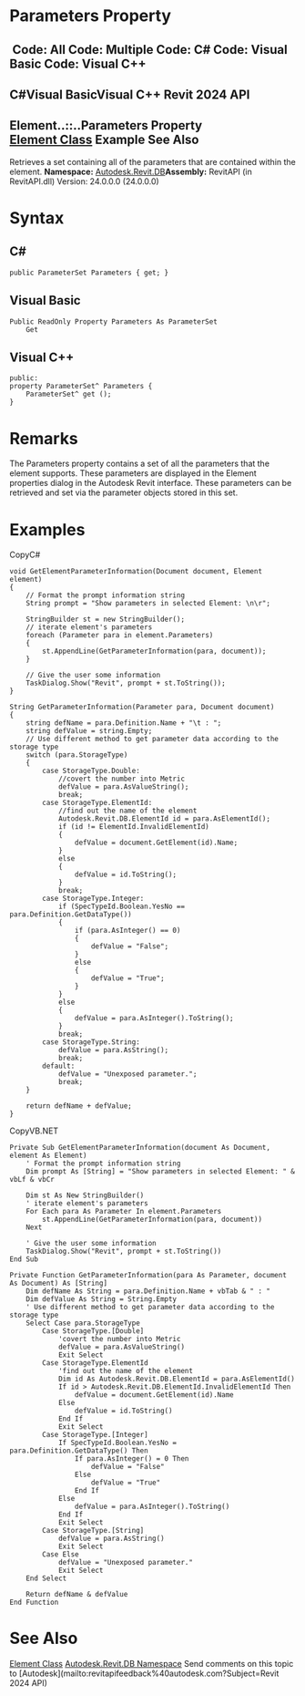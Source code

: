 # Parameters Property

﻿
 Code: All Code: Multiple Code: C# Code: Visual Basic Code: Visual C++   
---  
C#Visual BasicVisual C++
Revit 2024 API  
---  
Element..::..Parameters Property   
[Element Class](eb16114f-69ea-f4de-0d0d-f7388b105a16.md "Element Class") Example See Also  
---  
Retrieves a set containing all of the parameters that are contained within the element.
**Namespace:** [Autodesk.Revit.DB](87546ba7-461b-c646-cbb1-2cb8f5bff8b2.md "Autodesk.Revit.DB Namespace")**Assembly:** RevitAPI (in RevitAPI.dll) Version: 24.0.0.0 (24.0.0.0)
# Syntax
C#  
---  
```text
public ParameterSet Parameters { get; }
```
  
Visual Basic  
---  
```text
Public ReadOnly Property Parameters As ParameterSet
	Get
```
  
Visual C++  
---  
```text
public:
property ParameterSet^ Parameters {
	ParameterSet^ get ();
}
```
  
# Remarks
The Parameters property contains a set of all the parameters that the element supports. These parameters are displayed in the Element properties dialog in the Autodesk Revit interface. These parameters can be retrieved and set via the parameter objects stored in this set.
# Examples
CopyC#
```text
void GetElementParameterInformation(Document document, Element element)
{
    // Format the prompt information string
    String prompt = "Show parameters in selected Element: \n\r";

    StringBuilder st = new StringBuilder();
    // iterate element's parameters
    foreach (Parameter para in element.Parameters)
    {
        st.AppendLine(GetParameterInformation(para, document));
    }

    // Give the user some information
    TaskDialog.Show("Revit", prompt + st.ToString());
}

String GetParameterInformation(Parameter para, Document document)
{
    string defName = para.Definition.Name + "\t : ";
    string defValue = string.Empty;
    // Use different method to get parameter data according to the storage type
    switch (para.StorageType)
    {
        case StorageType.Double:
            //covert the number into Metric
            defValue = para.AsValueString();
            break;
        case StorageType.ElementId:
            //find out the name of the element
            Autodesk.Revit.DB.ElementId id = para.AsElementId();
            if (id != ElementId.InvalidElementId)
            {
                defValue = document.GetElement(id).Name;
            }
            else
            {
                defValue = id.ToString();
            }
            break;
        case StorageType.Integer:
            if (SpecTypeId.Boolean.YesNo == para.Definition.GetDataType())
            {
                if (para.AsInteger() == 0)
                {
                    defValue = "False";
                }
                else
                {
                    defValue = "True";
                }
            }
            else
            {
                defValue = para.AsInteger().ToString();
            }
            break;
        case StorageType.String:
            defValue = para.AsString();
            break;
        default:
            defValue = "Unexposed parameter.";
            break;
    }

    return defName + defValue;
}
```

CopyVB.NET
```text
Private Sub GetElementParameterInformation(document As Document, element As Element)
    ' Format the prompt information string
    Dim prompt As [String] = "Show parameters in selected Element: " & vbLf & vbCr

    Dim st As New StringBuilder()
    ' iterate element's parameters
    For Each para As Parameter In element.Parameters
        st.AppendLine(GetParameterInformation(para, document))
    Next

    ' Give the user some information
    TaskDialog.Show("Revit", prompt + st.ToString())
End Sub

Private Function GetParameterInformation(para As Parameter, document As Document) As [String]
    Dim defName As String = para.Definition.Name + vbTab & " : "
    Dim defValue As String = String.Empty
    ' Use different method to get parameter data according to the storage type
    Select Case para.StorageType
        Case StorageType.[Double]
            'covert the number into Metric
            defValue = para.AsValueString()
            Exit Select
        Case StorageType.ElementId
            'find out the name of the element
            Dim id As Autodesk.Revit.DB.ElementId = para.AsElementId()
            If id > Autodesk.Revit.DB.ElementId.InvalidElementId Then
                defValue = document.GetElement(id).Name
            Else
                defValue = id.ToString()
            End If
            Exit Select
        Case StorageType.[Integer]
            If SpecTypeId.Boolean.YesNo = para.Definition.GetDataType() Then
                If para.AsInteger() = 0 Then
                    defValue = "False"
                Else
                    defValue = "True"
                End If
            Else
                defValue = para.AsInteger().ToString()
            End If
            Exit Select
        Case StorageType.[String]
            defValue = para.AsString()
            Exit Select
        Case Else
            defValue = "Unexposed parameter."
            Exit Select
    End Select

    Return defName & defValue
End Function
```

# See Also
[Element Class](eb16114f-69ea-f4de-0d0d-f7388b105a16.md "Element Class")
[Autodesk.Revit.DB Namespace](87546ba7-461b-c646-cbb1-2cb8f5bff8b2.md "Autodesk.Revit.DB Namespace")
Send comments on this topic to [Autodesk](mailto:revitapifeedback%40autodesk.com?Subject=Revit 2024 API)